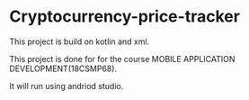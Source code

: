 # Cryptocurrency-price-tracker

This project is build on kotlin and xml.

This project is done for for the course MOBILE APPLICATION DEVELOPMENT(18CSMP68).

It will run using andriod studio.
